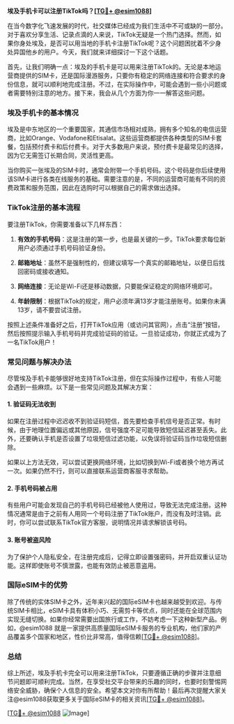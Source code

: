 **埃及手机卡可以注册TikTok吗？[[TG💪+ @esim1088](https://t.me/s/esim1088)]**

在当今数字化飞速发展的时代，社交媒体已经成为我们生活中不可或缺的一部分。对于喜欢分享生活、记录点滴的人来说，TikTok无疑是一个热门选择。然而，如果你身处埃及，是否可以用当地的手机卡注册TikTok呢？这个问题困扰着不少身处异国他乡的用户。今天，我们就来详细探讨一下这个话题。

首先，让我们明确一点：埃及的手机卡是可以用来注册TikTok的。无论是本地运营商提供的SIM卡，还是国际漫游服务，只要你有稳定的网络连接和符合要求的身份信息，就可以顺利地完成注册。不过，在实际操作中，可能会遇到一些小问题或者需要特别注意的地方。接下来，我会从几个方面为你一一解答这些问题。

### 埃及手机卡的基本情况

埃及是中东地区的一个重要国家，其通信市场相对成熟，拥有多个知名的电信运营商，比如Orange、Vodafone和Etisalat。这些运营商都提供各种类型的SIM卡套餐，包括预付费卡和后付费卡。对于大多数用户来说，预付费卡是最常见的选择，因为它无需签订长期合同，灵活性更高。

当你购买一张埃及的SIM卡时，通常会附带一个手机号码。这个号码是你后续使用该SIM卡进行各类在线服务的基础。需要注意的是，不同的运营商可能有不同的资费政策和服务范围，因此在选购时可以根据自己的需求做出选择。

### TikTok注册的基本流程

要注册TikTok，你需要准备以下几样东西：

1. **有效的手机号码**：这是注册的第一步，也是最关键的一步。TikTok要求每位新用户必须通过手机号码验证身份。
   
2. **邮箱地址**：虽然不是强制性的，但建议填写一个真实的邮箱地址，以便日后找回密码或接收通知。

3. **网络连接**：无论是Wi-Fi还是移动数据，只要能保证稳定的网络环境即可。

4. **年龄限制**：根据TikTok的规定，用户必须年满13岁才能注册账号。如果你未满13岁，请不要尝试注册。

按照上述条件准备好之后，打开TikTok应用（或访问其官网），点击“注册”按钮，然后按照提示输入手机号码并完成验证码的验证。一旦验证成功，你就正式成为了一名TikTok用户！

### 常见问题与解决办法

尽管埃及手机卡能够很好地支持TikTok注册，但在实际操作过程中，有些人可能会遇到一些麻烦。以下是一些常见问题及其解决方案：

#### 1. 验证码无法收到

如果在注册过程中迟迟收不到验证码短信，首先要检查手机信号是否正常。有时候，由于地理位置偏远或其他原因，信号强度不足可能导致短信延迟甚至丢失。此外，还要确认手机是否设置了垃圾短信过滤功能，以免误将验证码当作垃圾短信删除。

如果以上方法无效，可以尝试更换网络环境，比如切换到Wi-Fi或者换个地方再试一次。如果仍然不行，则可以直接联系运营商客服寻求帮助。

#### 2. 手机号码被占用

有些用户可能会发现自己的手机号码已经被他人使用过，导致无法完成注册。这种情况通常是由于之前有人用同一个号码注册了TikTok账户，而没有及时注销。此时，你可以尝试联系TikTok官方客服，说明情况并请求解锁该号码。

#### 3. 账号被盗风险

为了保护个人隐私安全，在注册完成后，记得立即设置强密码，并开启双重认证功能。这样即使账号不慎泄露，也能有效防止被恶意盗用。

### 国际eSIM卡的优势

除了传统的实体SIM卡之外，近年来兴起的国际eSIM卡也越来越受到欢迎。与传统SIM卡相比，eSIM卡具有体积小巧、无需剪卡等优点，同时还能在全球范围内实现无缝切换。如果你经常需要出国旅行或工作，不妨考虑一下这种新型产品。例如，@esim1088 就是一家提供高质量国际eSIM卡服务的专业机构，他们家的产品覆盖多个国家和地区，性价比非常高，值得信赖[[TG💪+ @esim1088](https://t.me/s/esim1088)]。

### 总结

综上所述，埃及手机卡完全可以用来注册TikTok，只要遵循正确的步骤并注意细节问题即可顺利完成。当然，在享受社交平台带来的乐趣的同时，也要时刻警惕网络安全威胁，确保个人信息的安全。希望本文对你有所帮助！最后再次提醒大家关注@esim1088获取更多关于国际eSIM卡的相关资讯[[TG💪+ @esim1088](https://t.me/s/esim1088)]。

[[TG💪+ @esim1088](https://t.me/s/esim1088) ![Image](https://i.postimg.cc/4NQfJmqS/Snipaste-2025-05-13-00-14-12.png)]